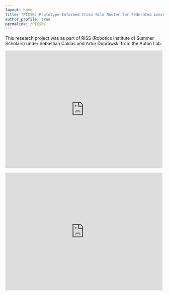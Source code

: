 ```yaml
---
layout: home
title: "PICSR: Prototype-Informed Cross-Silo Router for Federated Learning"
author_profile: true
permalink: /PICSR/
---
```


This research project was as part of RISS (Robotics Institute of Summer Scholars) under Sebastian Caldas and Artur Dubrawski from the Auton Lab.

<embed src="https://drive.google.com/viewerng/
viewer?embedded=true&url=https://github.com/ericenouen/ericenouen.github.io/blob/master/assets/image/RISS_Final_Paper.pdf" width="500" height="375">

<embed src="https://drive.google.com/viewerng/
viewer?embedded=true&url=https://github.com/ericenouen/ericenouen.github.io/blob/master/assets/image/RISS_Poster" width="500" height="375">
